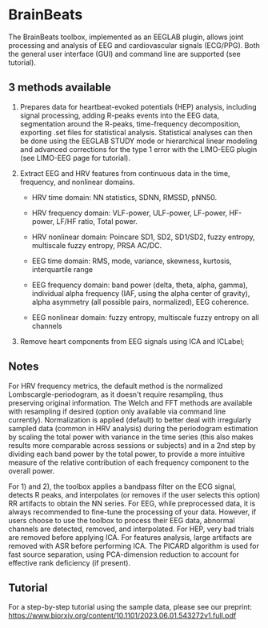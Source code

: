 # BrainBeats

The BrainBeats toolbox, implemented as an EEGLAB plugin, allows joint processing and analysis of EEG and cardiovascular signals (ECG/PPG). Both the general user interface (GUI) and command line are supported (see tutorial). 

## 3 methods available 

  1) Prepares data for heartbeat-evoked potentials (HEP) analysis, including signal processing, adding R-peaks events into the EEG data, segmentation around the R-peaks, time-frequency decomposition, exporting .set files for statistical analysis. Statistical analyses can then be done using the EEGLAB STUDY mode or hierarchical linear modeling and advanced corrections for the type 1 error with the LIMO-EEG plugin (see LIMO-EEG page for tutorial). 

  2) Extract EEG and HRV features from continuous data in the time, frequency, and nonlinear domains. 
     - HRV time domain: NN statistics, SDNN, RMSSD, pNN50.
     - HRV frequency domain: VLF-power, ULF-power, LF-power, HF-power, LF/HF ratio, Total power. 
     - HRV nonlinear domain: Poincare SD1, SD2, SD1/SD2, fuzzy entropy, multiscale fuzzy entropy, PRSA AC/DC. 

     - EEG time domain: RMS, mode, variance, skewness, kurtosis, interquartile range
     - EEG frequency domain: band power (delta, theta, alpha, gamma), individual alpha frequency (IAF, using the alpha center of gravity), alpha asymmetry (all possible pairs, normalized), EEG coherence.
     - EEG nonlinear domain: fuzzy entropy, multiscale fuzzy entropy on all channels

  3) Remove heart components from EEG signals using ICA and ICLabel; 

## Notes
For HRV frequency metrics, the default method is the normalized Lombscargle-periodogram, as it doesn't require resampling, thus preserving original information. The Welch and FFT methods are available with resampling if desired (option only available via command line currently). Normalization is applied (default) to better deal with irregularly sampled data (common in HRV analysis) during the periodogram estimation by scaling the total power with variance in the time series (this also makes results more comparable across sessions or subjects) and in a 2nd step by dividing each band power by the total power, to provide a more intuitive measure of the relative contribution of each frequency component to the overall power.

For 1) and 2), the toolbox applies a bandpass filter on the ECG signal, detects R peaks, and interpolates (or removes if the user selects this option) RR artifacts to obtain the NN series. For EEG, while preprocessed data, it is always recommended to fine-tune the processing of your data. However, if users choose to use the toolbox to process their EEG data, abnormal channels are detected, removed, and interpolated. For HEP, very bad trials are removed before applying ICA. For features analysis, large artifacts are removed with ASR before performing ICA. The PICARD algorithm is used for fast source separation, using PCA-dimension reduction to account for effective rank deficiency (if present). 


## Tutorial

For a step-by-step tutorial using the sample data, please see our preprint: https://www.biorxiv.org/content/10.1101/2023.06.01.543272v1.full.pdf
